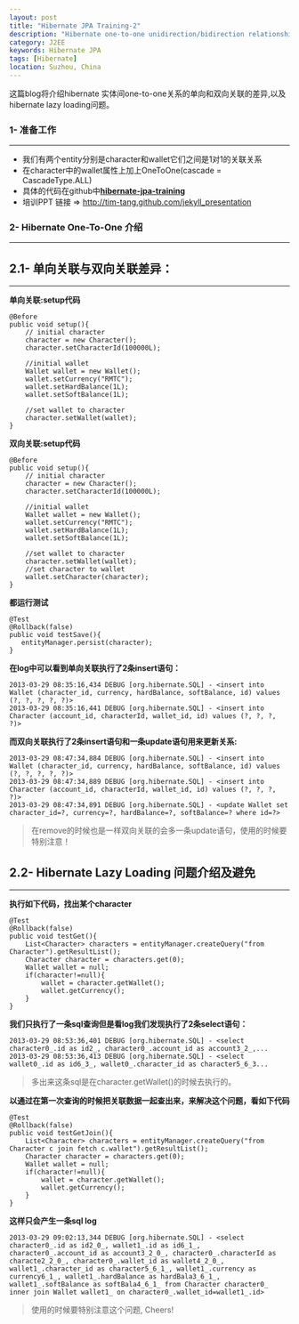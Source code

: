 ```yaml
---
layout: post
title: "Hibernate JPA Training-2"
description: "Hibernate one-to-one unidirection/bidirection relationship"
category: J2EE 
keywords: Hibernate JPA
tags: [Hibernate]
location: Suzhou, China
---
```


这篇blog将介绍hibernate 实体间one-to-one关系的单向和双向关联的差异,以及hibernate lazy loading问题。
### 1- 准备工作
---

- 我们有两个entity分别是character和wallet它们之间是1对1的关联关系
- 在character中的wallet属性上加上OneToOne(cascade = CascadeType.ALL)
- 具体的代码在github中[**hibernate-jpa-training**](https://github.com/tim-tang/hibernate-jpa-training)
- 培训PPT 链接 => <http://tim-tang.github.com/jekyll_presentation> 

### 2- Hibernate One-To-One 介绍
---

## 2.1- 单向关联与双向关联差异：
---

**单向关联:setup代码**

    @Before
    public void setup(){
        // initial character
        character = new Character();
        character.setCharacterId(100000L);
        
        //initial wallet
        Wallet wallet = new Wallet();
        wallet.setCurrency("RMTC");
        wallet.setHardBalance(1L);
        wallet.setSoftBalance(1L);
        
        //set wallet to character
        character.setWallet(wallet);
    }
    
**双向关联:setup代码**

    @Before
    public void setup(){
        // initial character
        character = new Character();
        character.setCharacterId(100000L);
        
        //initial wallet
        Wallet wallet = new Wallet();
        wallet.setCurrency("RMTC");
        wallet.setHardBalance(1L);
        wallet.setSoftBalance(1L);
        
        //set wallet to character
        character.setWallet(wallet);
        //set character to wallet
        wallet.setCharacter(character);
    }

**都运行测试**

    @Test
    @Rollback(false)
    public void testSave(){
       entityManager.persist(character);       
    }

**在log中可以看到单向关联执行了2条insert语句：**

    2013-03-29 08:35:16,434 DEBUG [org.hibernate.SQL] - <insert into Wallet (character_id, currency, hardBalance, softBalance, id) values (?, ?, ?, ?, ?)>
    2013-03-29 08:35:16,441 DEBUG [org.hibernate.SQL] - <insert into Character (account_id, characterId, wallet_id, id) values (?, ?, ?, ?)>

**而双向关联执行了2条insert语句和一条update语句用来更新关系:**

    2013-03-29 08:47:34,884 DEBUG [org.hibernate.SQL] - <insert into Wallet (character_id, currency, hardBalance, softBalance, id) values (?, ?, ?, ?, ?)>
    2013-03-29 08:47:34,889 DEBUG [org.hibernate.SQL] - <insert into Character (account_id, characterId, wallet_id, id) values (?, ?, ?, ?)>
    2013-03-29 08:47:34,891 DEBUG [org.hibernate.SQL] - <update Wallet set character_id=?, currency=?, hardBalance=?, softBalance=? where id=?>

> 在remove的时候也是一样双向关联的会多一条update语句，使用的时候要特别注意！

## 2.2- Hibernate Lazy Loading 问题介绍及避免
---

**执行如下代码，找出某个character**

    @Test
    @Rollback(false)
    public void testGet(){
        List<Character> characters = entityManager.createQuery("from Character").getResultList();
        Character character = characters.get(0);
        Wallet wallet = null;
        if(character!=null){
            wallet = character.getWallet();
            wallet.getCurrency();
        }       
    }

**我们只执行了一条sql查询但是看log我们发现执行了2条select语句：**

    2013-03-29 08:53:36,401 DEBUG [org.hibernate.SQL] - <select character0_.id as id2_, character0_.account_id as account3_2_,...
    2013-03-29 08:53:36,413 DEBUG [org.hibernate.SQL] - <select wallet0_.id as id6_3_, wallet0_.character_id as character5_6_3...

> 多出来这条sql是在character.getWallet()的时候去执行的。

**以通过在第一次查询的时候把关联数据一起查出来，来解决这个问题，看如下代码**

    @Test
    @Rollback(false)
    public void testGetJoin(){
        List<Character> characters = entityManager.createQuery("from Character c join fetch c.wallet").getResultList();
        Character character = characters.get(0);
        Wallet wallet = null;
        if(character!=null){
            wallet = character.getWallet();
            wallet.getCurrency();
        } 
    }

**这样只会产生一条sql log**

    2013-03-29 09:02:13,344 DEBUG [org.hibernate.SQL] - <select character0_.id as id2_0_, wallet1_.id as id6_1_, character0_.account_id as account3_2_0_, character0_.characterId as characte2_2_0_, character0_.wallet_id as wallet4_2_0_, wallet1_.character_id as character5_6_1_, wallet1_.currency as currency6_1_, wallet1_.hardBalance as hardBala3_6_1_, wallet1_.softBalance as softBala4_6_1_ from Character character0_ inner join Wallet wallet1_ on character0_.wallet_id=wallet1_.id> 

> 使用的时候要特别注意这个问题, Cheers!

